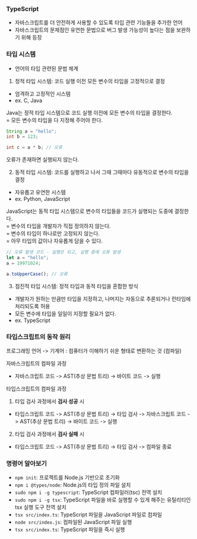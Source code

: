 ### TypeScript

- 자바스크립트를 더 안전하게 사용할 수 있도록 타입 관련 기능들을 추가한 언어
- 자바스크립트의 문제점인 유연한 문법으로 버그 발생 가능성이 높다는 점을 보완하기 위해 등장

### 타입 시스템

- 언어의 타입 관련된 문법 체계

1. 정적 타입 시스템: 코드 실행 이전 모든 변수의 타입을 고정적으로 결정

- 엄격하고 고정적인 시스템
- ex. C, Java

Java는 정적 타입 시스템으로 코드 실행 이전에 모든 변수의 타입을 결정한다. <br/>
= 모든 변수의 타입을 다 지정해 주어야 한다. <br/>

```java
String a = "hello";
int b = 123;

int c = a * b; // 오류
```

오류가 존재하면 실행되지 않는다.

2. 동적 타입 시스템: 코드를 실행하고 나서 그때 그때마다 유동적으로 변수의 타입을 결정

- 자유롭고 유연한 시스템
- ex. Python, JavaScript

JavaScript는 동적 타입 시스템으로 변수의 타입들을 코드가 실행되는 도중에 결정한다. <br/>
= 변수의 타입을 개발자가 직접 정의하지 않는다. <br/>
= 변수의 타입이 하나로만 고정되지 않는다. <br/>
= 아무 타입의 값이나 자유롭게 담을 수 있다. <br/>

```js
// 오류 발생 코드 - 실행은 되고, 실행 중에 오류 발생
let a = "hello";
a = 19971024;

a.toUpperCase(); // 오류
```

3. 점진적 타입 시스템: 정적 타입과 동적 타입을 혼합한 방식

- 개발자가 원하는 만큼만 타입을 지정하고, 나머지는 자동으로 추론되거나 런타임에 처리되도록 허용
- 모든 변수에 타입을 일일이 지정할 필요가 없다.
- ex. TypeScript

### 타입스크립트의 동작 원리

프로그래밍 언어 -> 기계어 : 컴퓨터가 이해하기 쉬운 형태로 변환하는 것 (컴파일) <br/>

자바스크립트의 컴파일 과정

- 자바스크립트 코드 -> AST(추상 문법 트리) -> 바이트 코드 -> 실행

타입스크립트의 컴파일 과정

1. 타입 검사 과정에서 **검사 성공** 시

- 타입스크립트 코드 -> AST(추상 문법 트리) -> 타입 검사 -> 자바스크립트 코드 -> AST(추상 문법 트리) -> 바이트 코드 -> 실행

2. 타입 검사 과정에서 **검사 실패** 시

- 타입스크립트 코드 -> AST(추상 문법 트리) -> 타입 검사 -> 컴파일 종료

### 명령어 알아보기

- `npm init`: 프로젝트를 Node.js 기반으로 초기화
- `npm i @types/node`: Node.js의 타입 정의 파일 설치
- `sudo npm i -g typescript`: TypeScript 컴파일러(tsc) 전역 설치
- `sudo npm i -g tsx`: TypeScript 파일을 바로 실행할 수 있게 해주는 유틸리티인 tsx 실행 도구 전역 설치
- `tsx src/index.ts`: TypeScript 파일을 JavaScript 파일로 컴파일
- `node src/index.js`: 컴파일된 JavaScript 파일 실행
- `tsx src/index.ts`: TypeScript 파일을 즉시 실행

